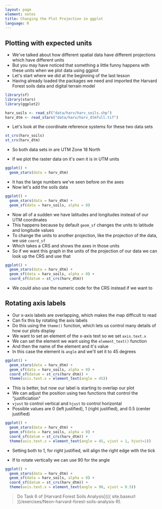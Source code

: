 ```yaml
---
layout: page
element: notes
title: Changing the Plot Projection in ggplot
language: R
---
```


## Plotting with expected units

* We've talked about how different spatial data have different projections which have different units
* But you may have noticed that something a little funny happens with these units when we plot data using ggplot
* Let's start where we did at the beginning of the last lesson
* Having already loaded the packages we need and imported the Harvard Forest soils data and digital terrain model

```r
library(sf)
library(stars)
library(ggplot2)

harv_soils <- read_sf("data/harv/harv_soils.shp")
harv_dtm <- read_stars("data/harv/harv_dtmfull.tif")
```

* Let's look at the coordinate reference systems for these two data sets

```r
st_crs(harv_soils)
st_crs(harv_dtm)
```

* So both data sets in are UTM Zone 18 North

* If we plot the raster data on it's own it is in UTM units

```r
ggplot() +
  geom_stars(data = harv_dtm)
```

* It has the large numbers we've seen before on the axes
* Now let's add the soils data

```r
ggplot() +
  geom_stars(data = harv_dtm) +
  geom_sf(data = harv_soils, alpha = 0)
```

* Now all of a sudden we have latitudes and longitudes instead of our UTM coordinates
* This happens because by default `geom_sf` changes the units to latitude and longitude values
* To change the units to another projection, like the projection of the data, we use `coord_sf`
* Which takes a CRS and shows the axes in those units
* So if we want this graph in the units of the projection of our data we can look up the CRS and use that

```r
ggplot() +
  geom_stars(data = harv_dtm) +
  geom_sf(data = harv_soils, alpha = 0) +
  coord_sf(datum = st_crs(harv_dtm))
```

* We could also use the numeric code for the CRS instead if we want to

## Rotating axis labels

* Our x-axis labels are overlapping, which makes the map difficult to read
* Can fix this by rotating the axis labels
* Do this using the `theme()` function, which lets us control many details of how our plots display
* We want to set an element of the x-axis text so we set `axis.text.x`
* We can set the element we want using the `element_text()` function
* And then the name of the element and it's value
* In this case the element is `angle` and we'll set it to 45 degrees

```r
ggplot() +
  geom_stars(data = harv_dtm) +
  geom_sf(data = harv_soils, alpha = 0) +
  coord_sf(datum = st_crs(harv_dtm)) +
  theme(axis.text.x = element_text(angle = 45))
```

* This is better, but now our label is starting to overlap our plot
* We can adjust the position using two functions that control the "justificiation"
* `vjust` to control vertical and `hjust` to control horizontal
* Possible values are 0 (left justified), 1 (right justified), and 0.5 (center justified)

```r
ggplot() +
  geom_stars(data = harv_dtm) +
  geom_sf(data = harv_soils, alpha = 0) +
  coord_sf(datum = st_crs(harv_dtm)) +
  theme(axis.text.x = element_text(angle = 45, vjust = 1, hjust=1))
```

* Setting both to 1, for right justified, will align the right edge with the tick

* If to rotate vertically we can use 90 for the angle

```r
ggplot() +
  geom_stars(data = harv_dtm) +
  geom_sf(data = harv_soils, alpha = 0) +
  coord_sf(datum = st_crs(harv_dtm)) +
  theme(axis.text.x = element_text(angle = 90, vjust = 0.5))
```

> Do Task 6 of [Harvard Forest Soils Analysis]({{ site.baseurl }}/exercises/Neon-harvard-forest-soils-analysis-R).
